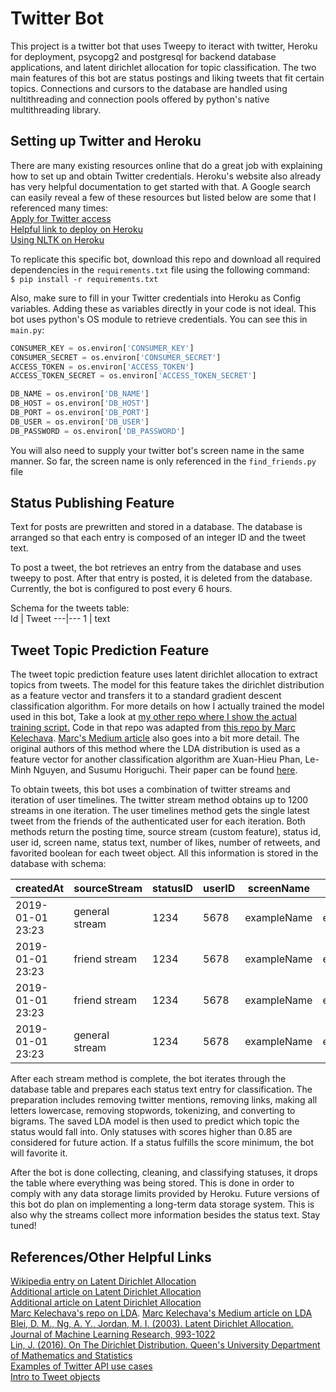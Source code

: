 Twitter Bot
===

This project is a twitter bot that uses Tweepy to iteract with twitter, Heroku for deployment, psycopg2 and postgresql for backend database applications, and latent dirichlet allocation for topic classification. The two main features of this bot are status postings and liking tweets that fit certain topics. Connections and cursors to the database are handled using nultithreading and connection pools offered by python's native multithreading library.


Setting up Twitter and Heroku
---

There are many existing resources online that do a great job with explaining how to set up and obtain Twitter credentials. Heroku's website also already has very helpful documentation to get started
with that. A Google search can easily reveal a few of these resources but listed below are some that I referenced many times:  
[Apply for Twitter access](https://developer.twitter.com/en/apply-for-access)  
[Helpful link to deploy on Heroku](https://shiffman.net/a2z/bot-heroku/)  
[Using NLTK on Heroku](https://devcenter.heroku.com/articles/python-nltk)  

To replicate this specific bot, download this repo and download all required dependencies in the `requirements.txt` file using the following command:  
```$ pip install -r requirements.txt```  


Also, make sure to fill in your Twitter credentials into Heroku as Config variables. Adding these as variables directly in your code is not ideal. This bot uses python's OS module to retrieve credentials. You can see this in `main.py`:  
```python
CONSUMER_KEY = os.environ['CONSUMER_KEY']
CONSUMER_SECRET = os.environ['CONSUMER_SECRET']
ACCESS_TOKEN = os.environ['ACCESS_TOKEN']
ACCESS_TOKEN_SECRET = os.environ['ACCESS_TOKEN_SECRET']

DB_NAME = os.environ['DB_NAME']
DB_HOST = os.environ['DB_HOST']
DB_PORT = os.environ['DB_PORT']
DB_USER = os.environ['DB_USER']
DB_PASSWORD = os.environ['DB_PASSWORD']
```
You will also need to supply your twitter bot's screen name in the same manner. So far, the screen name is only referenced in the `find_friends.py` file  

Status Publishing Feature
---

Text for posts are prewritten and stored in a database. The database is arranged so that each entry is composed of an integer ID and the tweet text.  

To post a tweet, the bot retrieves an entry from the database and uses tweepy to post. After that entry is posted, it is deleted from the database. Currently, the bot is configured to post every 6 hours.  

Schema for the tweets table:  
Id | Tweet
---|---
1 | text
  

Tweet Topic Prediction Feature
---

The tweet topic prediction feature uses latent dirichlet allocation to extract topics from tweets. The model for this feature takes the dirichlet distribution as a feature vector and transfers it to a standard gradient descent classification algorithm. For more details on how I actually trained the model used in this bot, Take a look at [my other repo where I show the actual training script.](https://github.com/hrazo7/LDA-tweet-classification) Code in that repo was adapted from [this repo by Marc Kelechava](https://github.com/marcmuon/nlp_yelp_review_unsupervised). [Marc's Medium article](https://towardsdatascience.com/unsupervised-nlp-topic-models-as-a-supervised-learning-input-cf8ee9e5cf28) also goes into a bit more detail. The original authors of this method where the LDA distribution is used as a feature vector for another classification algorithm are Xuan-Hieu Phan, Le-Minh Nguyen, and Susumu Horiguchi. Their paper can be found [here](http://gibbslda.sourceforge.net/fp224-phan.pdf).  

To obtain tweets, this bot uses a combination of twitter streams and iteration of user timelines. The twitter stream method obtains up to 1200 streams in one iteration. The user timelines method gets the single latest tweet from the friends of the authenticated user for each iteration. Both methods return the posting time, source stream (custom feature), status id, user id, screen name, status text, number of likes, number of retweets, and favorited boolean for each tweet object. All this information is stored in the database with schema:  

|createdAt        | sourceStream   | statusID | userID | screenName  | tweetText   | numLikes | numRetweets | favorited|
|-----------------|----------------|----------|--------|-------------|-------------|----------|-------------|----------|
|2019-01-01 23:23 | general stream | 1234     | 5678   | exampleName | exampleText | 332      | 43          | True     |
|2019-01-01 23:23 | friend stream  | 1234     | 5678   | exampleName | exampleText | 420      | 66          | True     |
|2019-01-01 23:23 | friend stream  | 1234     | 5678   | exampleName | exampleText | 10995    | 3           | True     |
|2019-01-01 23:23 | general stream | 1234     | 5678   | exampleName | exampleText | 190      | 69          | False    |


After each stream method is complete, the bot iterates through the database table and prepares each status text entry for classification. The preparation includes removing twitter mentions, removing links, making all letters lowercase, removing stopwords, tokenizing, and converting to bigrams. The saved LDA model is then used to predict which topic the status would fall into. Only statuses with scores higher than 0.85 are considered for future action. If a status fulfills the score minimum, the bot will favorite it.  

After the bot is done collecting, cleaning, and classifying statuses, it drops the table where everything was being stored. This is done in order to comply with any data storage limits provided by Heroku. Future versions of this bot do plan on implementing a long-term data storage system. This is also why the streams collect more information besides the status text. Stay tuned!  


References/Other Helpful Links
---

[Wikipedia entry on Latent Dirichlet Allocation](https://en.wikipedia.org/wiki/Latent_Dirichlet_allocation)  
[Additional article on Latent Dirichlet Allocation](https://towardsdatascience.com/light-on-math-machine-learning-intuitive-guide-to-latent-dirichlet-allocation-437c81220158)  
[Additional article on Latent Dirichlet Allocation](https://towardsdatascience.com/nlp-extracting-the-main-topics-from-your-dataset-using-lda-in-minutes-21486f5aa925)  
[Marc Kelechava's repo on LDA](https://github.com/marcmuon/nlp_yelp_review_unsupervised). 
[Marc Kelechava's Medium article on LDA](https://towardsdatascience.com/unsupervised-nlp-topic-models-as-a-supervised-learning-input-cf8ee9e5cf28)
[Blei, D. M., Ng, A. Y., Jordan, M. I. (2003). Latent Dirichlet Allocation. Journal of Machine Learning Research, 993-1022](http://www.jmlr.org/papers/volume3/blei03a/blei03a.pdf)  
[Lin, J. (2016). On The Dirichlet Distribution. Queen's University Department of Mathematics and Statistics](https://mast.queensu.ca/~communications/Papers/msc-jiayu-lin.pdf)  
[Examples of Twitter API use cases](https://realpython.com/twitter-bot-python-tweepy/#watching-for-twitter-activity)  
[Intro to Tweet objects](https://developer.twitter.com/en/docs/tweets/data-dictionary/overview/tweet-object)  


